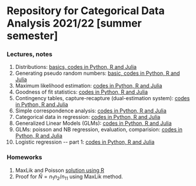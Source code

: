 # Repository for Categorical Data Analysis 2021/22 [summer semester]

### Lectures, notes

1. Distributions: [basics, codes in Python, R and Julia](notebooks/cda_1_distributions.ipynb)
2. Generating pseudo random numbers: [basic, codes in Python, R and Julia](notebooks/cda_2_pseudorandom.ipynb)
3. Maximum likelihood estimation: [codes in Python, R and Julia](notebooks/cda_3_maxlik.ipynb)
4. Goodness of fit statistics: [codes in Python, R and Julia](notebooks/cda_4_gof.ipynb)
5. Contingency tables, capture-recapture (dual-estimation system): [codes in Python, R and Julia](notebooks/cda_5_cattab.ipynb)
6. Simple correspondence analysis: [codes in Python, R and Julia](notebooks/cda_6_ca.ipynb)
7. Categorical data in regression: [codes in Python, R and Julia](notebooks/cda_7_factors_ame.ipynb)
8. Generalized Linear Models (GLMs): [codes in Python, R and Julia](notebooks/cda_8_glm.ipynb)
9. GLMs: poisson and NB regression, evaluation, comparision: [codes in Python, R and Julia](notebooks/cda_9_count.ipynb)
10. Logistic regression -- part 1: [codes in Python, R and Julia](notebooks/cda_10_logistic.ipynb)

### Homeworks

1. MaxLik and Poisson [solution using R](homeworks/hw1_solution.ipynb)
2. Proof for $\hat{N}=n_1n_2/n_{11}$ using MaxLik method.
